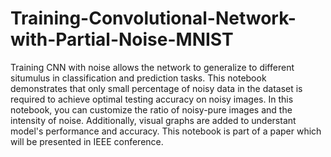 # Training-Convolutional-Network-with-Partial-Noise-MNIST
Training CNN with noise allows the network to generalize to different situmulus in classification and prediction tasks.
This notebook demonstrates that only small percentage of noisy data in the dataset is required to achieve optimal testing accuracy on noisy images. 
In this notebook, you can customize the ratio of noisy-pure images and the intensity of noise. 
Additionally, visual graphs are added to understant model's performance and accuracy. 
This notebook is part of a paper which will be presented in IEEE conference. 
